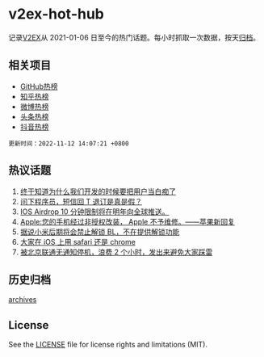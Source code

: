 # v2ex-hot-hub

 记录[V2EX](https://www.v2ex.com/)从 2021-01-06 日至今的热门话题。每小时抓取一次数据，按天[归档](archives)。
 
 ## 相关项目

- [GitHub热榜](https://github.com/lonnyzhang423/github-hot-hub)
- [知乎热榜](https://github.com/lonnyzhang423/zhihu-hot-hub)
- [微博热榜](https://github.com/lonnyzhang423/weibo-hot-hub)
- [头条热榜](https://github.com/lonnyzhang423/toutiao-hot-hub)
- [抖音热榜](https://github.com/lonnyzhang423/douyin-hot-hub)


 `更新时间：2022-11-12 14:07:21 +0800`

## 热议话题

1. [终于知道为什么我们开发的时候要把用户当白痴了](https://www.v2ex.com/t/894527)
1. [问下程序员，短信回 T 退订是真是假？](https://www.v2ex.com/t/894572)
1. [IOS Airdrop 10 分钟限制将在明年向全球推送。](https://www.v2ex.com/t/894644)
1. [Apple:您的手机经过非授权改装， Apple 不予维修。——苹果新回复](https://www.v2ex.com/t/894488)
1. [据说小米后期将会禁止解锁 BL，不在提供解锁功能](https://www.v2ex.com/t/894581)
1. [大家在 iOS 上用 safari 还是 chrome](https://www.v2ex.com/t/894567)
1. [被北京联通无通知停机，浪费 2 个小时，发出来避免大家踩雷](https://www.v2ex.com/t/894669)

## 历史归档

[archives](archives)

## License

See the [LICENSE](LICENSE) file for license rights and limitations (MIT).
